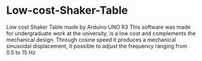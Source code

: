 # Low-cost-Shaker-Table
Low cost Shaker Table made by Arduino UNO R3
This software was made for undergraduate work at the university, is a low cost and complements the mechanical design.
Through cosine speed it produces a mechanical sinusoidal displacement, it possible to adjust the frequency ranging from 0.5 to 15 Hz
